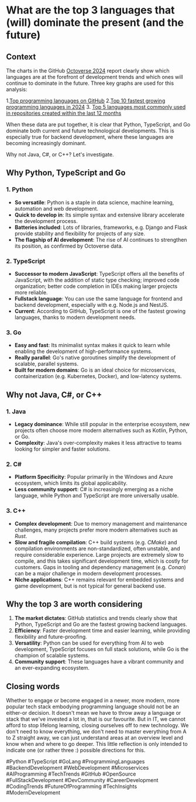 # What are the top 3 languages that (will) dominate the present (and the future)

## Context

The charts in the GitHub [Octoverse 2024](https://github.blog/news-insights/octoverse/octoverse-2024/) report clearly show which languages are at the forefront of development trends and which ones will continue to dominate in the future. Three key graphs are used for this analysis:

1.[Top programming languages on GitHub](https://github.blog/wp-content/uploads/2024/10/GitHub-Octoverse-2024-top-programming-languages.png)
2.[Top 10 fastest growing programming languages in 2024](https://github.blog/wp-content/uploads/2024/10/GitHub-Octoverse-2024-fastest-growing-programming-languages.png)
3. [Top 5 languages most commonly used in repositories created within the last 12 months](https://github.blog/wp-content/uploads/2024/10/GitHub-Octoverse-2024-most-commonly-used-programming-languages-1.png)

When these data are put together, it is clear that Python, TypeScript, and Go dominate both current and future technological developments. This is especially true for backend development, where these languages are becoming increasingly dominant.

Why not Java, C#, or C++? Let's investigate.

## Why Python, TypeScript and Go

### 1. Python

- **So versatile**: Python is a staple in data science, machine learning, automation and web development.
- **Quick to develop in**: Its simple syntax and extensive library accelerate the development process.
- **Batteries included**: Lots of libraries, frameworks, e.g. Django and Flask provide stability and flexibility for projects of any size.
- **The flagship of AI development**: The rise of AI continues to strengthen its position, as confirmed by Octoverse data.

### 2. TypeScript

- **Successor to modern JavaScript**: TypeScript offers all the benefits of JavaScript, with the addition of static type checking; improved code organization; better code completion in IDEs making larger projects more reliable.
- **Fullstack language**: You can use the same language for frontend and backend development, especially with e.g. Node.js and NestJS.
- **Current**: According to GitHub, TypeScript is one of the fastest growing languages, thanks to modern development needs.

### 3. Go

- **Easy and fast**: Its minimalist syntax makes it quick to learn while enabling the development of high-performance systems.
- **Really parallel**: Go's native goroutines simplify the development of scalable, parallel systems.
- **Built for modern domains**: Go is an ideal choice for microservices, containerization (e.g. Kubernetes, Docker), and low-latency systems.

## Why not Java, C#, or C++

### 1. Java

- **Legacy dominance**: While still popular in the enterprise ecosystem, new projects often choose more modern alternatives such as Kotlin, Python, or Go.
- **Complexity**: Java's over-complexity makes it less attractive to teams looking for simpler and faster solutions.

### 2. C#

- **Platform Specificity**: Popular primarily in the Windows and Azure ecosystem, which limits its global applicability.
- **Less community support**: C# is increasingly emerging as a niche language, while Python and TypeScript are more universally usable.

### 3. C++

- **Complex development**: Due to memory management and maintenance challenges, many projects prefer more modern alternatives such as *Rust*.
- **Slow and fragile compilation**: C++ build systems (e.g. *CMake*) and compilation environments are non-standardized, often unstable, and require considerable experience. Large projects are extremely slow to compile, and this takes significant development time, which is costly for customers. Gaps in tooling and dependency management (e.g. *Conan*) can be a major challenge in modern development processes.
- **Niche applications**: C++ remains relevant for embedded systems and game development, but is not typical for general backend use.

## Why the top 3 are worth considering

1. **The market dictates**: GitHub statistics and trends clearly show that Python, TypeScript and Go are the fastest growing backend languages.
2. **Efficiency**: Faster development time and easier learning, while providing flexibility and future-proofing.
3. **Versatility**: Python can be used for everything from AI to web development, TypeScript focuses on full stack solutions, while Go is the champion of scalable systems.
4. **Community support**: These languages have a vibrant community and an ever-expanding ecosystem.

## Closing words

Whether to engage or become engaged in a newer, more modern, more popular tech stack embodying programming language should not be an either-or decision. It doesn't mean we have to throw away a language or stack that we've invested a lot in, that is our favourite.
But in IT, we cannot afford to stop lifelong learning, closing ourselves off to new technology. We don't need to know everything, we don't need to master everything from A to Z straight away, we can just understand areas at an overview level and know when and where to go deeper. This little reflection is only intended to indicate one (or rather three :) possible directions for this.

#Python #TypeScript #GoLang #ProgrammingLanguages #BackendDevelopment
#WebDevelopment #Microservices #AIProgramming #TechTrends #GitHub
#OpenSource #FullStackDevelopment #DevCommunity #CareerDevelopment
#CodingTrends #FutureOfProgramming #TechInsights #ModernDevelopment